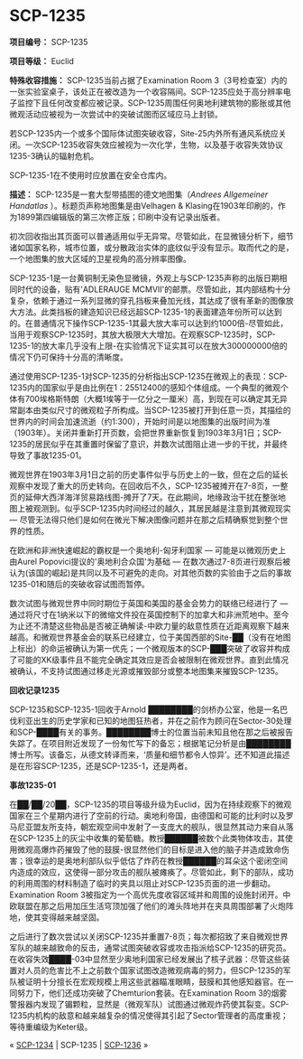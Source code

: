 # SCP-1235
                        


**项目编号：** SCP-1235

**项目等级：** Euclid

**特殊收容措施：** SCP-1235当前占据了Examination Room 3（3号检查室）内的一张实验室桌子，该处正在被改造为一个收容隔间。SCP-1235应处于高分辨率电子监控下且任何改变都应被记录。SCP-1235周围任何奥地利建筑物的膨胀或其他微观活动应被视为一次尝试中的突破试图而区域应马上封锁。

若SCP-1235内一个或多个国际体试图突破收容，Site-25内外所有通风系统应关闭。一次SCP-1235收容失效应被视为一次化学，生物，以及基于收容失效协议1235-3确认的辐射危机。

SCP-1235-1在不使用时应放置在安全仓库内。

**描述：** SCP-1235是一套大型带插图的德文地图集（*Andrees Allgemeiner Handatlas* ）。标题页声称地图集是由Velhagen & Klasing在1903年印刷的，作为1899第四编辑版的第三次修正版；印刷中没有记录出版者。

初次回收指出其页面可以普通适用似乎无异常。尽管如此，在显微镜分析下，细节诸如国家名称，城市位置，或分散政治实体的底纹似乎没有显示。取而代之的是，一个地图集的放大区域的卫星视角的高分辨率图像。

SCP-1235-1是一台黄铜制无染色显微镜，外观上与SCP-1235声称的出版日期相同时代的设备，贴有'ADLERAUGE MCMVII'的邮票。尽管如此，其内部结构十分复杂，依赖于通过一系列显微的穿孔挡板来叠加光线，其达成了很有革新的图像放大方法。此类挡板的建造知识已经远超SCP-1235-1的表面建造年份所可以达到的。在普通情况下操作SCP-1235-1其最大放大率可以达到约1000倍-尽管如此，当用于观察SCP-1235时，其放大极限大大增加。在观察SCP-1235时，SCP-1235-1的放大率几乎没有上限-在实验情况下证实其可以在放大300000000倍的情况下仍可保持十分高的清晰度。

通过使用SCP-1235-1对SCP-1235的分析指出SCP-1235在微观上的表现：SCP-1235内的国家似乎是由比例在1：25512400的感知个体组成。一个典型的微观个体有700埃格斯特朗（大概1埃等于一亿分之一厘米）高，到现在可以确定其无异常副本由类似尺寸的微观粒子所构成。当SCP-1235被打开到任意一页，其描绘的世界内的时间会加速流逝（约1:300），开始时间是以地图集的出版时间为准（1903年）。关闭并重新打开页数，会把世界重新恢复到1903年3月1日；SCP-1235的居民似乎在其重置时保留了意识，并数次试图阻止进一步的干扰，并最终导致了事故1235-01。

微观世界在1903年3月1日之前的历史事件似乎与历史上的一致，但在之后的延长观察中发现了重大的历史转向。在回收后不久，SCP-1235被摊开在7-8页，一整页的延伸大西洋海洋贸易路线图-摊开了7天。在此期间，地缘政治干扰在整张地图上被观测到。似乎SCP-1235内时间经过的越久，其居民越是注意到其微观现实 — 尽管无法得只他们是如何在微光下解决图像问题并在那之后精确察觉到整个世界的性质。

在欧洲和非洲快速崛起的霸权是一个奥地利-匈牙利国家 — 可能是以微观历史上由Aurel Popovici提议的'奥地利合众国'为基础 — 在数次通过7-8页进行观察后被认为(该国的崛起)是共同以及不可避免的走向。对其他页数的实验由于之后的事故1235-01和随后的突破收容试图而暂停。

数次试图与微观世界中同时期位于英国和美国的基金会势力的联络已经进行了 — 通过将尺寸在1纳米以下的微缩文件投在英国控制下的加拿大和非洲荒地中。至今为止还不清楚这些物品是否被正确解读-中欧力量的敌意性质在近距离观察下越来越高。和微观世界基金会的联系已经建立，位于美国西部的Site-██（没有在地图上标出）的命运被确认为第一优先；一个微观版本的SCP-███突破了收容并构成了可能的XK级事件且不能完全确定其效应是否会被限制在微观世界。直到此情况被确认，不支持试图通过移走光源或摧毁部分或整本地图集来摧毁SCP-1235。

**回收记录1235** 

SCP-1235和SCP-1235-1回收于Arnold ████████的剑桥办公室，他是一名巴伐利亚出生的历史学家和已知的地图狂热者，并在之前作为顾问在Sector-30处理和SCP-████有关的事务。████████博士的位置当前未知且他在那之后被报告失踪了。在项目附近发现了一份匆忙写下的备忘；根据笔记分析是由████████博士所写。该备忘，从德文转译而来，‘质量和细节都令人惊异’。还不知道此描述是在形容SCP-1235，还是SCP-1235-1，还是两者。

**事故1235-01** 

在██/██/20██，SCP-1235的项目等级升级为Euclid，因为在持续观察下的微观国家在三个星期内进行了空前的行动。奥地利帝国，由德国和可能的比利时以及罗马尼亚盟友所支持，朝宏观空间中发射了一支庞大的舰队，很显然其动力来自从落在SCP-1235上的灰尘中收集的葡萄糖。教授██████被数个此类物体攻击，其使用微观高爆炸药摧毁了他的鼓膜-很显然他们的目标是进入他的脑子并造成致命伤害；很幸运的是奥地利部队似乎低估了炸药在教授██████的耳朵这个密闭空间内造成的效应，这使得一部分攻击的舰队被瘫痪了。尽管如此，剩下的部队，成功的利用周围的材料制造了临时的夹具以阻止对SCP-1235页面的进一步翻动。Examination Room 3被指定为一个高优先度收容区域并和周围的设施封闭开。中欧联盟在那之后用加压生活穹顶加强了他们的滩头阵地并在夹具周围部署了火炮阵地，使其变得越来越坚固。

之后进行了数次尝试以关闭SCP-1235并重置7-8页；每次都招致了来自微观世界军队的越来越致命的反击，通常试图突破收容或攻击指派给SCP-1235的研究员。在收容失效████-03中显然至少奥地利国家已经发展出了核子武器：尽管这些装置对人员的危害比不上之前数个国家试图改造微观病毒的努力，但SCP-1235的军队被证明十分擅长在宏观规模上用这些武器瞄准眼睛，鼓膜和其他感知器官。在一同努力下，他们还成功突破了Chemturion套装。在Examination Room 3的烟雾警报器内发现了镅颗粒，显然是（微观军队）试图通过微观炸药使其裂变。SCP-1235内机构的敌意和越来越复杂的情况使得其引起了Sector管理者的高度重视；等待重编级为Keter级。



« [SCP-1234](/scp-1234) | SCP-1235 | [SCP-1236](/scp-1236) »





                    